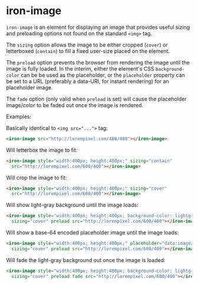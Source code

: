 iron-image
==========

`iron-image` is an element for displaying an image that provides useful sizing and
preloading options not found on the standard `<img>` tag.

The `sizing` option allows the image to be either cropped (`cover`) or
letterboxed (`contain`) to fill a fixed user-size placed on the element.

The `preload` option prevents the browser from rendering the image until the
image is fully loaded.  In the interim, either the element's CSS `background-color`
can be be used as the placeholder, or the `placeholder` property can be
set to a URL (preferably a data-URI, for instant rendering) for an
placeholder image.

The `fade` option (only valid when `preload` is set) will cause the placeholder
image/color to be faded out once the image is rendered.

Examples:

Basically identical to `<img src="...">` tag:

```html
<iron-image src="http://lorempixel.com/400/400"></iron-image>
```

Will letterbox the image to fit:

```html
<iron-image style="width:400px; height:400px;" sizing="contain"
  src="http://lorempixel.com/600/400"></iron-image>
```

Will crop the image to fit:

```html
<iron-image style="width:400px; height:400px;" sizing="cover"
  src="http://lorempixel.com/600/400"></iron-image>
```

Will show light-gray background until the image loads:

```html
<iron-image style="width:400px; height:400px; background-color: lightgray;"
  sizing="cover" preload src="http://lorempixel.com/600/400"></iron-image>
```

Will show a base-64 encoded placeholder image until the image loads:

```html
<iron-image style="width:400px; height:400px;" placeholder="data:image/gif;base64,..."
  sizing="cover" preload src="http://lorempixel.com/600/400"></iron-image>
```

Will fade the light-gray background out once the image is loaded:

```html
<iron-image style="width:400px; height:400px; background-color: lightgray;"
  sizing="cover" preload fade src="http://lorempixel.com/600/400"></iron-image>
```
